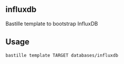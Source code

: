 ## influxdb
Bastille template to bootstrap InfluxDB

## Usage
```shell
bastille template TARGET databases/influxdb
```

